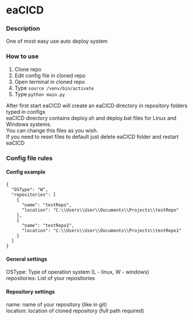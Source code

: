 # eaCICD
### Description
One of most easy use auto deploy system  
### How to use
1. Clone repo
2. Edit config file in cloned repo
3. Open terminal in cloned repo
4. Type `source /venv/bin/activate`
5. Type `python main.py`

After first start eaCICD will create an eaCICD directory in repository folders typed in configs  
eaCICD directory contains deploy.sh and deploy.bat files for Linux and Windows systems.  
You can change this files as you wish.  
If you need to reset files to default just delete eaCICD folder and restart eaCICD

### Config file rules
#### Config example
```
{
  "OSType": "W",
  "repositories": [
    {
      "name": "testRepo",
      "location": "C:\\Users\\User\\Documents\\Projects\\testRepo"
    },
    {
      "name": "testRepo1",
      "location": "C:\\Users\\User\\Documents\\Projects\\testRepo1"
    }
  ]
}
```
#### General settings
OSType: Type of operation system (L - linux, W - windows)  
repositories: List of your repositories
#### Repository settings
name: name of your repository (like in git)  
location: location of cloned repository (full path required)
